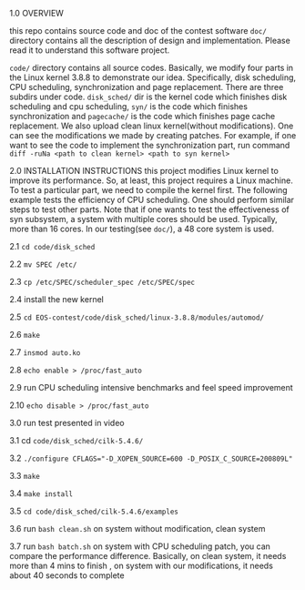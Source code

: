 1.0 OVERVIEW

this repo contains source code and doc of the contest software
``doc/`` directory contains all the description of design and
implementation. Please read it to understand this software project.

``code/`` directory contains all source codes. Basically,
we modify four parts in the Linux kernel 3.8.8 to demonstrate our
idea. Specifically, disk scheduling, CPU scheduling, synchronization
and page replacement. There are three subdirs under code.
``disk_sched/`` dir is the kernel code which finishes disk scheduling and 
cpu scheduling, ``syn/`` is the code which finishes synchronization and 
``pagecache/`` is the code which finishes page cache replacement.
We also upload clean linux kernel(without modifications). 
One can see the modifications we made by creating patches.
For example, if one want to see the code to implement the synchronization
part, run command ``diff -ruNa <path to clean kernel> <path to syn kernel>``

2.0 INSTALLATION INSTRUCTIONS
this project modifies Linux kernel to improve its performance.
So, at least, this project requires a Linux machine. 
To test a particular part, we need to compile the kernel first.
The following example tests the efficiency of CPU scheduling.
One should perform similar steps to test other parts. Note that if one 
wants to test the effectiveness of syn subsystem, a system with multiple
cores should be used. Typically, more than 16 cores. In our testing(see ``doc/``),
a 48 core system is used.

2.1 ``cd code/disk_sched``  

2.2 ``mv SPEC /etc/``

2.3 ``cp /etc/SPEC/scheduler_spec /etc/SPEC/spec``

2.4 install the new kernel

2.5 ``cd EOS-contest/code/disk_sched/linux-3.8.8/modules/automod/``

2.6 ``make`` 

2.7 ``insmod auto.ko``

2.8 ``echo enable > /proc/fast_auto``

2.9 run CPU scheduling intensive benchmarks and feel speed improvement

2.10 ``echo disable > /proc/fast_auto``

3.0 run test presented in video

3.1 cd ``code/disk_sched/cilk-5.4.6/``

3.2 ``./configure CFLAGS="-D_XOPEN_SOURCE=600 -D_POSIX_C_SOURCE=200809L"``

3.3 ``make``

3.4 ``make install``

3.5 ``cd code/disk_sched/cilk-5.4.6/examples``

3.6 run ``bash clean.sh`` on system without modification, clean system

3.7 run ``bash batch.sh`` on system with CPU scheduling patch, you can compare the 
performance difference. Basically, on clean system, it needs more than 4 mins to finish
, on system with our modifications, it needs about 40 seconds to complete
